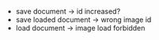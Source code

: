 + save document -> id increased?
+ save loaded document -> wrong image id
+ load document -> image load forbidden